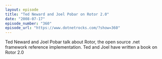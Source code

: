 ```yaml
---
layout: episode
title: "Ted Neward and Joel Pobar on Rotor 2.0"
date: "2008-07-17"
episode_number: "360"
episode_url: "https://www.dotnetrocks.com/?show=360"
---
```


Ted Neward and Joel Pobar talk about Rotor, the open source .net framework reference implementation. Ted and Joel have written a book on Rotor 2.0
